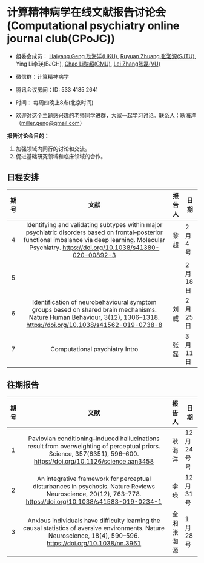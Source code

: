 # 计算精神病学在线文献报告讨论会(Computational psychiatry online journal club(CPoJC))

* 组委会成员： [Haiyang Geng 耿海洋(HKU)](https://www.psychology.hku.hk/scnlab/people.html), [Ruyuan Zhuang 张洳源(SJTU)](http://ruyuanzhang.github.io/), Ying Li李瑛(BJCH), [Chao Li黎超(CMU)](https://github.com/easylearn-fmri/easylearn_dev), [Lei Zhang张磊(VU)](https://lei-zhang.net/about/)

* 微信群：计算精神病学

* 腾讯会议房间：ID: 533 4185 2641

* 时间： 每周四晚上8点(北京时间)	

* 欢迎对这个主题感兴趣的老师同学进群，大家一起学习讨论。联系人：耿海洋（miller.geng@gmail.com）

**报告讨论会目的：**

1. 加强领域内同行的讨论和交流。
2. 促进基础研究领域和临床领域的合作。

## 日程安排

| 期号 |                             文献                             | 报告人 | 日期    |
| :--: | :----------------------------------------------------------: | :----: | ------- |
|  4   | Identifying and validating subtypes within major psychiatric disorders based on frontal–posterior functional imbalance via deep learning. Molecular Psychiatry. https://doi.org/10.1038/s41380-020-00892-3 |  黎超  | 2月4号  |
|  5   |                                                              |        | 2月18日 |
|  6   | Identification of neurobehavioural symptom groups based on shared brain mechanisms. Nature Human Behaviour, 3(12), 1306–1318. https://doi.org/10.1038/s41562-019-0738-8 |  刘威  | 2月25日 |
|  7   |                Computational psychiatry Intro                |  张磊  | 3月11日 |

## 往期报告

| 期号 |                             文献                             |   报告人    | 日期       |
| :--: | :----------------------------------------------------------: | :---------: | ---------- |
|  1   | Pavlovian conditioning–induced hallucinations result from overweighting of perceptual priors. Science, 357(6351), 596–600. https://doi.org/10.1126/science.aan3458 |   耿海洋    | 12月24号号 |
|  2   | An integrative framework for perceptual disturbances in psychosis. Nature Reviews Neuroscience, 20(12), 763–778. https://doi.org/10.1038/s41583-019-0234-1 |    李瑛     | 12月31号   |
|  3   | Anxious individuals have difficulty learning the causal statistics of aversive environments. Nature Neuroscience, 18(4), 590–596. https://doi.org/10.1038/nn.3961 | 全湘 张洳源 | 1月28号    |
